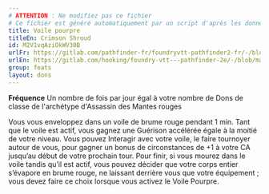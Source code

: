 ```yaml
---
# ATTENTION : Ne modifiez pas ce fichier
# Ce fichier est généré automatiquement par un script d'après les données du module Foundry VTT officiel et de sa traduction
title: Voile pourpre
titleEn: Crimson Shroud
id: M2V1vqAziOkWV30B
urlFr: https://gitlab.com/pathfinder-fr/foundryvtt-pathfinder2-fr/-/blob/master/data/feats/M2V1vqAziOkWV30B.htm
urlEn: https://gitlab.com/hooking/foundry-vtt---pathfinder-2e/-/blob/master/packs/data/feats.db/crimson-shroud.json
group: feats
layout: dons
---
```

**Fréquence** Un nombre de fois par jour égal à votre nombre de Dons de classe de l'archétype d'Assassin des Mantes rouges

Vous vous enveloppez dans un voile de brume rouge pendant 1 min. Tant que le voile est actif, vous gagnez une Guérison accélérée égale à la moitié de votre niveau. Vous pouvez Interagir avec votre voile, le faire tournoyer autour de vous, pour gagner un bonus de circonstances de +1 à votre CA jusqu’au début de votre prochain tour. Pour finir, si vous mourez dans le voile tandis qu’il est actif, vous pouvez décider que votre corps entier s’évapore en brume rouge, ne laissant derrière vous que votre équipement ; vous devez faire ce choix lorsque vous activez le Voile Pourpre.


